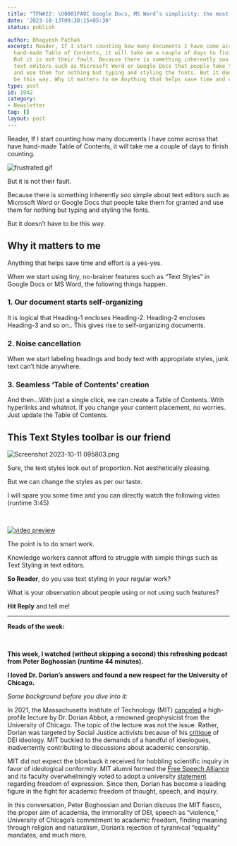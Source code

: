 ```yaml
---
title: "TFN#22: \U0001FA9C Google Docs, MS Word’s simplicity: the most ignored feature"
date: '2023-10-13T09:30:15+05:30'
status: publish

author: Bhagyesh Pathak
excerpt: Reader, If I start counting how many documents I have come across that have
  hand-made Table of Contents, it will take me a couple of days to finish counting.
  But it is not their fault. Because there is something inherently soo simple about
  text editors such as Microsoft Word or Google Docs that people take them for granted
  and use them for nothing but typing and styling the fonts. But it doesn’t have to
  be this way. Why it matters to me Anything that helps save time and effort is a...
type: post
id: 1942
category:
- Newsletter
tag: []
layout: post
---
```


Reader, If I start counting how many documents I have come across that have hand-made Table of Contents, it will take me a couple of days to finish counting.

![frustrated.gif](https://embed.filekitcdn.com/e/tkwVjiL2WnM6sb9P2ZThes/9rbbud5WeZU2NR7tyYfyQv)

But it is not their fault.

Because there is something inherently soo simple about text editors such as Microsoft Word or Google Docs that people take them for granted and use them for nothing but typing and styling the fonts.

But it doesn’t have to be this way.

Why it matters to me
--------------------

Anything that helps save time and effort is a yes-yes.

When we start using tiny, no-brainer features such as “Text Styles” in Google Docs or MS Word, the following things happen.

### 1. Our document starts self-organizing

It is logical that Heading-1 encloses Heading-2. Heading-2 encloses Heading-3 and so on.. This gives rise to self-organizing documents.

### 2. Noise cancellation

When we start labeling headings and body text with appropriate styles, junk text can’t hide anywhere.

### 3. Seamless ‘Table of Contents’ creation

And then…With just a single click, we can create a Table of Contents. With hyperlinks and whatnot. If you change your content placement, no worries. Just update the Table of Contents.

This Text Styles toolbar is our friend
--------------------------------------

![Screenshot 2023-10-11 095803.png](https://embed.filekitcdn.com/e/tkwVjiL2WnM6sb9P2ZThes/3rjRLvFgao9VNK3DAJo7Ws)

Sure, the text styles look out of proportion. Not aesthetically pleasing.

But we can change the styles as per our taste.

I will spare you some time and you can directly watch the following video (runtime 3:45)

​

[![video preview](https://functions-js.convertkit.com/playbutton?play=%23324C85&accent=%23ffffff&thumbnailof=https%3A%2F%2Fwww.youtube.com%2Fwatch%3Fv%3DNeYItkzP8m0&width=480&height=270&fit=contain)​](https://www.youtube.com/watch?v=NeYItkzP8m0)

The point is to do smart work.

Knowledge workers cannot afford to struggle with simple things such as Text Styling in text editors.

**So Reader**, do you use text styling in your regular work?

What is your observation about people using or not using such features?

**Hit Reply** and tell me!

---

**Reads of the week:**

[](https://youtu.be/qTbGECIHANc)

​

**This week, I watched (without skipping a second) this refreshing podcast from Peter Boghossian (runtime 44 minutes).**

**I loved Dr. Dorian’s answers and found a new respect for the University of Chicago.**

*Some background before you dive into it:*

In 2021, the Massachusetts Institute of Technology (MIT) [canceled](https://www.nytimes.com/2021/10/20/us/dorian-abbot-mit.html) a high-profile lecture by Dr. Dorian Abbot, a renowned geophysicist from the University of Chicago. The topic of the lecture was not the issue. Rather, Dorian was targeted by Social Justice activists because of his [critique](https://www.newsweek.com/diversity-problem-campus-opinion-1618419) of DEI ideology. MIT buckled to the demands of a handful of ideologues, inadvertently contributing to discussions about academic censorship.

MIT did not expect the blowback it received for hobbling scientific inquiry in favor of ideological conformity. MIT alumni formed the [Free Speech Alliance](https://www.mitfreespeech.org/) and its faculty overwhelmingly voted to adopt a university [statement](https://facultygovernance.mit.edu/sites/default/files/reports/2022-09_Proposed_MIT_Statement_on_Freedom_of_Expression_and_Academic_Freedom.pdf) regarding freedom of expression. Since then, Dorian has become a leading figure in the fight for academic freedom of thought, speech, and inquiry.

In this conversation, Peter Boghossian and Dorian discuss the MIT fiasco, the proper aim of academia, the immorality of DEI, speech as “violence,” University of Chicago’s commitment to academic freedom, finding meaning through religion and naturalism, Dorian’s rejection of tyrannical “equality” mandates, and much more.